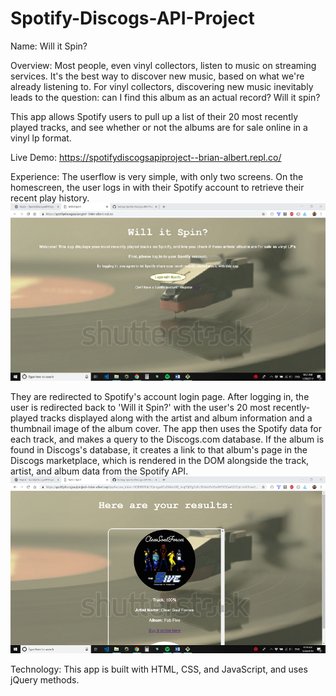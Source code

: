 # Spotify-Discogs-API-Project
Name: Will it Spin?

Overview:
Most people, even vinyl collectors, listen to music on streaming services. It's the best way to discover new music, based on what we're already listening to. For vinyl collectors, discovering new music inevitably leads to the question: can I find this album as an actual record? Will it spin?

This app allows Spotify users to pull up a list of their 20 most recently played tracks, and see whether or not the albums are for sale online in a vinyl lp format. 

Live Demo: https://spotifydiscogsapiproject--brian-albert.repl.co/

Experience:
The userflow is very simple, with only two screens. On the homescreen, the user logs in with their Spotify account to retrieve their recent play history. 
![alt text](https://github.com/MahlerBrian/Spotify-Discogs-API-Project/blob/master/willItSpinScreen1.PNG)

They are redirected to Spotify's account login page. After logging in, the user is redirected back to 'Will it Spin?' with the user's 20 most recently-played tracks displayed along with the artist and album information and a thumbnail image of the album cover. The app then uses the Spotify data for each track, and makes a query to the Discogs.com database. If the album is found in Discogs's database, it creates a link to that album's page in the Discogs marketplace, which is rendered in the DOM alongside the track, artist, and album data from the Spotify API.  
![alt text](https://github.com/MahlerBrian/Spotify-Discogs-API-Project/blob/master/willItSpinScreen2.PNG)

Technology:
This app is built with HTML, CSS, and JavaScript, and uses jQuery methods. 
